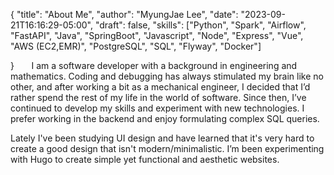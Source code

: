 {
   "title": "About Me",
   "author": "MyungJae Lee",
   "date": "2023-09-21T16:16:29-05:00",
   "draft": false,
   "skills": ["Python", "Spark", "Airflow", "FastAPI", "Java", "SpringBoot", "Javascript", "Node", "Express", "Vue", "AWS (EC2,EMR)", "PostgreSQL", "SQL", "Flyway", "Docker"]

}
&nbsp;&nbsp;&nbsp;&nbsp;&nbsp;&nbsp;I am a software developer with a background in engineering and mathematics. Coding and debugging has always stimulated my brain like no other, and after working a bit as a mechanical engineer, I decided that I’d rather spend the rest of my life in the world of software. Since then, I’ve continued to develop my skills and experiment with new technologies.
I prefer working in the backend and enjoy formulating complex SQL queries.

Lately I've been studying UI design and have learned that it's very hard to create a good design that isn't modern/minimalistic. 
I’m been experimenting with Hugo to create simple yet functional and aesthetic websites.